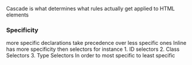 Cascade is what determines what rules actually get applied to HTML elements

### Specificity 
more specific declarations take precedence over less specific ones 
	Inline has more specificity then selectors for instance
	1. ID selectors
	2. Class Selectors
	3. Type Selectors 
	In order to most specific to least specific 
